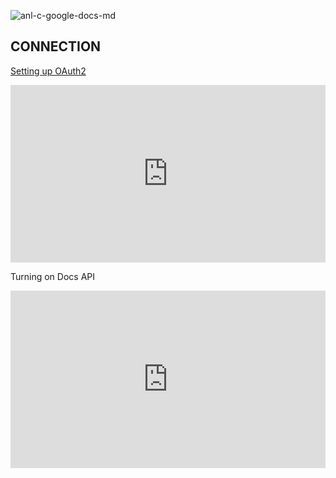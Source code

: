 ![anl-c-google-docs-md](https://static.scarf.sh/a.png?x-pxid=44cee406-a4a2-4c9f-80f5-bd560babff6e)
## CONNECTION

[Setting up OAuth2](https://support.google.com/googleapi/answer/6158849?hl=en)

<div style="position:relative;height:0;width:100%;overflow:hidden;z-index:99999;box-sizing:border-box;padding-bottom:calc(50.05219207% + 32px)"><iframe src="https://www.guidejar.com/embed/fec74020-26bb-43dd-814c-f8b907f6f45b?type=1&controls=on" width="100%" height="100%" style="height:100%;position:absolute;inset:0" allowfullscreen frameborder="0"></iframe></div>

Turning on Docs API <div style="position:relative;height:0;width:100%;overflow:hidden;z-index:99999;box-sizing:border-box;padding-bottom:calc(50.05219207% + 32px)"><iframe src="https://www.guidejar.com/embed/2fbfa39b-38f6-43f4-a55d-6f8d0588f6fb?type=1&controls=on" width="100%" height="100%" style="position:absolute;inset:0" allowfullscreen frameborder="0"></iframe></div>
